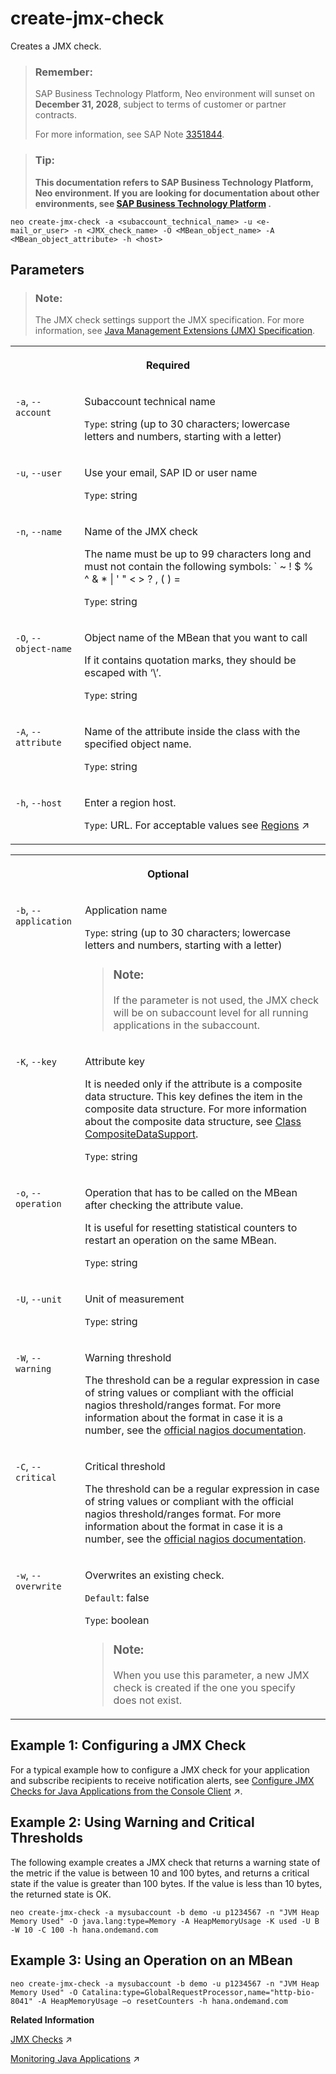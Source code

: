 <!-- loio298a207f33c4484b9894b7c4e2900566 -->

# create-jmx-check

Creates a JMX check.



> ### Remember:  
> SAP Business Technology Platform, Neo environment will sunset on **December 31, 2028**, subject to terms of customer or partner contracts.
> 
> For more information, see SAP Note [3351844](https://me.sap.com/notes/3351844).

> ### Tip:  
> **This documentation refers to SAP Business Technology Platform, Neo environment. If you are looking for documentation about other environments, see [SAP Business Technology Platform](https://help.sap.com/docs/btp/sap-business-technology-platform/sap-business-technology-platform?version=Cloud) .**



```
neo create-jmx-check -a <subaccount_technical_name> -u <e-mail_or_user> -n <JMX_check_name> -O <MBean_object_name> -A <MBean_object_attribute> -h <host>
```



## Parameters

> ### Note:  
> The JMX check settings support the JMX specification. For more information, see [Java Management Extensions \(JMX\) Specification](https://docs.oracle.com/javase/8/docs/technotes/guides/jmx/JMX_1_4_specification.pdf).


<table>
<tr>
<th valign="top" colspan="2">

Required

</th>
</tr>
<tr>
<td valign="top">

`-a`, `--account`

</td>
<td valign="top">

Subaccount technical name

`Type`: string \(up to 30 characters; lowercase letters and numbers, starting with a letter\)

</td>
</tr>
<tr>
<td valign="top">

`-u`, `--user`

</td>
<td valign="top">

Use your email, SAP ID or user name

`Type`: string

</td>
</tr>
<tr>
<td valign="top">

`-n`, `--name`

</td>
<td valign="top">

Name of the JMX check

The name must be up to 99 characters long and must not contain the following symbols: \` ~ ! $ % ^ & \* | ' " < \> ? , \( \) =

`Type`: string

</td>
</tr>
<tr>
<td valign="top">

`-O`, `--object-name`

</td>
<td valign="top">

Object name of the MBean that you want to call

If it contains quotation marks, they should be escaped with ‘\\’.

`Type`: string

</td>
</tr>
<tr>
<td valign="top">

`-A`, `--attribute`

</td>
<td valign="top">

Name of the attribute inside the class with the specified object name.

`Type`: string

</td>
</tr>
<tr>
<td valign="top">

`-h`, `--host`

</td>
<td valign="top">

Enter a region host.

`Type`: URL. For acceptable values see [Regions](https://help.sap.com/viewer/65de2977205c403bbc107264b8eccf4b/Cloud/en-US/350356d1dc314d3199dca15bd2ab9b0e.html "You can deploy applications in different regions. Each region represents a geographical location (for example, Europe, US East) where applications, data, or services are hosted.") :arrow_upper_right:

</td>
</tr>
</table>


<table>
<tr>
<th valign="top" colspan="2">

Optional

</th>
</tr>
<tr>
<td valign="top">

`-b`, `--application` 

</td>
<td valign="top">

Application name

`Type`: string \(up to 30 characters; lowercase letters and numbers, starting with a letter\)

> ### Note:  
> If the parameter is not used, the JMX check will be on subaccount level for all running applications in the subaccount.



</td>
</tr>
<tr>
<td valign="top">

`-K`, `--key`

</td>
<td valign="top">

Attribute key

It is needed only if the attribute is a composite data structure. This key defines the item in the composite data structure. For more information about the composite data structure, see [Class CompositeDataSupport](http://docs.oracle.com/javase/1.5.0/docs/api/javax/management/openmbean/CompositeDataSupport.html).

`Type`: string

</td>
</tr>
<tr>
<td valign="top">

`-o`, `--operation`

</td>
<td valign="top">

Operation that has to be called on the MBean after checking the attribute value.

It is useful for resetting statistical counters to restart an operation on the same MBean.

`Type`: string

</td>
</tr>
<tr>
<td valign="top">

`-U`, `--unit`

</td>
<td valign="top">

Unit of measurement

`Type`: string

</td>
</tr>
<tr>
<td valign="top">

`-W`, `--warning`

</td>
<td valign="top">

Warning threshold

The threshold can be a regular expression in case of string values or compliant with the official nagios threshold/ranges format. For more information about the format in case it is a number, see the [official nagios documentation](https://nagios-plugins.org/doc/guidelines.html#THRESHOLDFORMAT).

</td>
</tr>
<tr>
<td valign="top">

`-C`, `--critical`

</td>
<td valign="top">

Critical threshold

The threshold can be a regular expression in case of string values or compliant with the official nagios threshold/ranges format. For more information about the format in case it is a number, see the [official nagios documentation](https://nagios-plugins.org/doc/guidelines.html#THRESHOLDFORMAT).

</td>
</tr>
<tr>
<td valign="top">

`-w`, `--overwrite`

</td>
<td valign="top">

Overwrites an existing check.

`Default`: false

`Type`: boolean

> ### Note:  
> When you use this parameter, a new JMX check is created if the one you specify does not exist.



</td>
</tr>
</table>



## Example 1: Configuring a JMX Check

For a typical example how to configure a JMX check for your application and subscribe recipients to receive notification alerts, see [Configure JMX Checks for Java Applications from the Console Client](https://help.sap.com/viewer/64f7d2b06c6b40a9b3097860c5930641/Cloud/en-US/21d734fa88f44298a8a9cb1f759f8fb9.html "Configure a JMX check from the console client to monitor your Java application.") :arrow_upper_right:.



## Example 2: Using Warning and Critical Thresholds

The following example creates a JMX check that returns a warning state of the metric if the value is between 10 and 100 bytes, and returns a critical state if the value is greater than 100 bytes. If the value is less than 10 bytes, the returned state is OK.

```
neo create-jmx-check -a mysubaccount -b demo -u p1234567 -n "JVM Heap Memory Used" -O java.lang:type=Memory -A HeapMemoryUsage -K used -U B -W 10 -C 100 -h hana.ondemand.com
```



## Example 3: Using an Operation on an MBean

```
neo create-jmx-check -a mysubaccount -b demo -u p1234567 -n "JVM Heap Memory Used" -O Catalina:type=GlobalRequestProcessor,name="http-bio-8041" -A HeapMemoryUsage –o resetCounters -h hana.ondemand.com
```

**Related Information**  


[JMX Checks](https://help.sap.com/viewer/64f7d2b06c6b40a9b3097860c5930641/Cloud/en-US/ef5c05a713154945b347f87b54446c2b.html "Registering JMX checks for SAP Monitoring service allows alerting on any metric that is based on JMX MBean attribute.") :arrow_upper_right:

[Monitoring Java Applications](https://help.sap.com/viewer/64f7d2b06c6b40a9b3097860c5930641/Cloud/en-US/cf4b2953c2534c0a9b491abf5a4847d7.html "") :arrow_upper_right:

